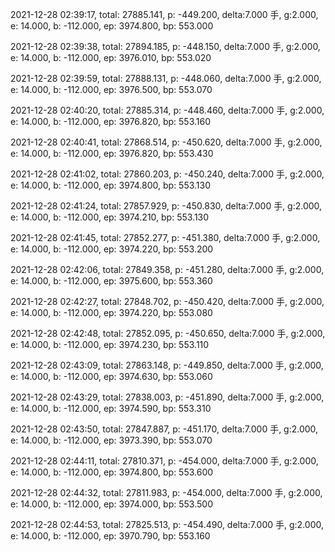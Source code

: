 2021-12-28 02:39:17, total: 27885.141, p: -449.200, delta:7.000 手, g:2.000, e: 14.000, b: -112.000, ep: 3974.800, bp: 553.000

2021-12-28 02:39:38, total: 27894.185, p: -448.150, delta:7.000 手, g:2.000, e: 14.000, b: -112.000, ep: 3976.010, bp: 553.020

2021-12-28 02:39:59, total: 27888.131, p: -448.060, delta:7.000 手, g:2.000, e: 14.000, b: -112.000, ep: 3976.500, bp: 553.070

2021-12-28 02:40:20, total: 27885.314, p: -448.460, delta:7.000 手, g:2.000, e: 14.000, b: -112.000, ep: 3976.820, bp: 553.160

2021-12-28 02:40:41, total: 27868.514, p: -450.620, delta:7.000 手, g:2.000, e: 14.000, b: -112.000, ep: 3976.820, bp: 553.430

2021-12-28 02:41:02, total: 27860.203, p: -450.240, delta:7.000 手, g:2.000, e: 14.000, b: -112.000, ep: 3974.800, bp: 553.130

2021-12-28 02:41:24, total: 27857.929, p: -450.830, delta:7.000 手, g:2.000, e: 14.000, b: -112.000, ep: 3974.210, bp: 553.130

2021-12-28 02:41:45, total: 27852.277, p: -451.380, delta:7.000 手, g:2.000, e: 14.000, b: -112.000, ep: 3974.220, bp: 553.200

2021-12-28 02:42:06, total: 27849.358, p: -451.280, delta:7.000 手, g:2.000, e: 14.000, b: -112.000, ep: 3975.600, bp: 553.360

2021-12-28 02:42:27, total: 27848.702, p: -450.420, delta:7.000 手, g:2.000, e: 14.000, b: -112.000, ep: 3974.220, bp: 553.080

2021-12-28 02:42:48, total: 27852.095, p: -450.650, delta:7.000 手, g:2.000, e: 14.000, b: -112.000, ep: 3974.230, bp: 553.110

2021-12-28 02:43:09, total: 27863.148, p: -449.850, delta:7.000 手, g:2.000, e: 14.000, b: -112.000, ep: 3974.630, bp: 553.060

2021-12-28 02:43:29, total: 27838.003, p: -451.890, delta:7.000 手, g:2.000, e: 14.000, b: -112.000, ep: 3974.590, bp: 553.310

2021-12-28 02:43:50, total: 27847.887, p: -451.170, delta:7.000 手, g:2.000, e: 14.000, b: -112.000, ep: 3973.390, bp: 553.070

2021-12-28 02:44:11, total: 27810.371, p: -454.000, delta:7.000 手, g:2.000, e: 14.000, b: -112.000, ep: 3974.800, bp: 553.600

2021-12-28 02:44:32, total: 27811.983, p: -454.000, delta:7.000 手, g:2.000, e: 14.000, b: -112.000, ep: 3974.000, bp: 553.500

2021-12-28 02:44:53, total: 27825.513, p: -454.490, delta:7.000 手, g:2.000, e: 14.000, b: -112.000, ep: 3970.790, bp: 553.160